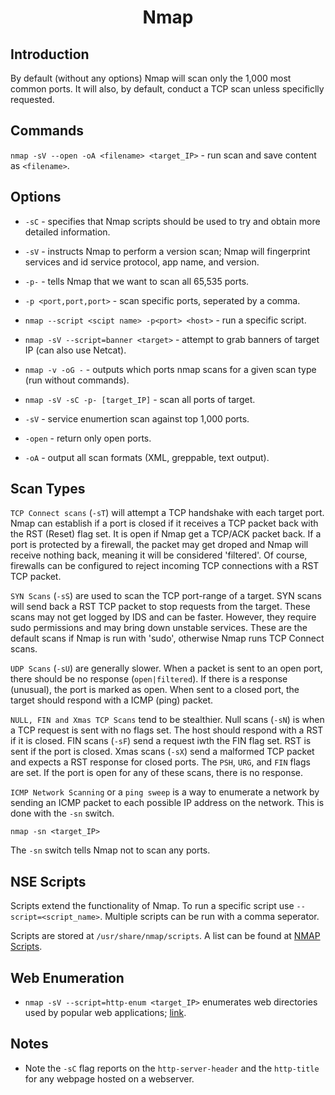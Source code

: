 # <h1 style="text-align:center">Nmap</h1>

## Introduction

By default (without any options) Nmap will scan only the 1,000 most common ports. It will also, by default, conduct a TCP scan unless specificlly requested. 

## Commands
```nmap -sV --open -oA <filename> <target_IP>``` - run scan and save content as ```<filename>```.

## Options

* ```-sC``` - specifies that Nmap scripts should be used to try and obtain more detailed information.
* ```-sV``` - instructs Nmap to perform a version scan; Nmap will fingerprint services and id service protocol, app name, and version.
* ```-p-``` - tells Nmap that we want to scan all 65,535 ports.
* ```-p <port,port,port>``` - scan specific ports, seperated by a comma.
* ```nmap --script <scipt name> -p<port> <host>``` - run a specific script. 
* ```nmap -sV --script=banner <target>``` - attempt to grab banners of target IP (can also use Netcat). 
* ```nmap -v -oG -``` - outputs which ports nmap scans for a given scan type (run without commands).

* ```nmap -sV -sC -p- [target_IP]``` - scan all ports of target.


* ```-sV``` - service enumertion scan against top 1,000 ports.
* ```-open``` - return only open ports.
* ```-oA``` - output all scan formats (XML, greppable, text output). 

## Scan Types
```TCP Connect scans``` (```-sT```) will attempt a TCP handshake with each target port. Nmap can establish if a port is closed if it receives a TCP packet back with the RST (Reset) flag set. It is open if Nmap get a TCP/ACK packet back. If a port is protected by a firewall, the packet may get droped and Nmap will receive nothing back, meaning it will be considered 'filtered'. Of course, firewalls can be configured to reject incoming TCP connections with a RST TCP packet.

```SYN Scans``` (```-sS```) are used to scan the TCP port-range of a target. SYN scans will send back a RST TCP packet to stop requests from the target. These scans may not get logged by IDS and can be faster. However, they require sudo permissions and may bring down unstable services. These are the default scans if Nmap is run with 'sudo', otherwise Nmap runs TCP Connect scans. 

```UDP Scans``` (```-sU```) are generally slower. When a packet is sent to an open port, there should be no response (```open|filtered```). If there is a response (unusual), the port is marked as open. When sent to a closed port, the target should respond with a ICMP (ping) packet. 

```NULL, FIN and Xmas TCP Scans``` tend to be stealthier. Null scans (```-sN```) is when a TCP request is sent with no flags set. The host should respond with a RST if it is closed. FIN scans (```-sF```) send a request iwth the FIN flag set. RST is sent if the port is closed. Xmas scans (```-sX```) send a malformed TCP packet and expects a RST response for closed ports. The ```PSH```, ```URG```, and ```FIN``` flags are set. If the port is open for any of these scans, there is no response. 

```ICMP Network Scanning``` or a ```ping sweep``` is a way to enumerate a network by sending an ICMP packet to each possible IP address on the network. This is done with the ```-sn``` switch. 

    nmap -sn <target_IP>

The ```-sn``` switch tells Nmap not to scan any ports.

## NSE Scripts
Scripts extend the functionality of Nmap. To run a specific script use ```--script=<script_name>```. Multiple scripts can be run with a comma seperator.

Scripts are stored at ```/usr/share/nmap/scripts```. A list can be found at [NMAP Scripts](https://nmap.org/nsedoc/). 

## Web Enumeration

* ```nmap -sV --script=http-enum <target_IP>``` enumerates web directories used by popular web applications; [link](https://nmap.org/nsedoc/scripts/http-enum.html).

## Notes

* Note the ```-sC``` flag reports on the ```http-server-header``` and the ```http-title``` for any webpage hosted on a webserver. 
